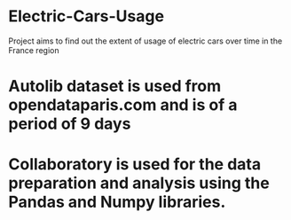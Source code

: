 # Electric-Cars-Usage
Project aims to find out the extent of usage of electric cars over time in the France region

# Autolib dataset is used from opendataparis.com and is of a period of 9 days

# Collaboratory is used for the data preparation and analysis  using the Pandas and Numpy libraries.
